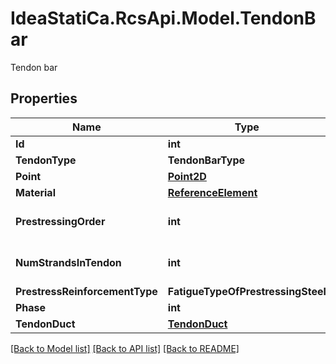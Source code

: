 # IdeaStatiCa.RcsApi.Model.TendonBar
Tendon bar

## Properties

Name | Type | Description | Notes
------------ | ------------- | ------------- | -------------
**Id** | **int** | Tendon Id | [optional] 
**TendonType** | **TendonBarType** |  | [optional] 
**Point** | [**Point2D**](Point2D.md) |  | [optional] 
**Material** | [**ReferenceElement**](ReferenceElement.md) |  | [optional] 
**PrestressingOrder** | **int** | order of tendon prestessing | [optional] 
**NumStrandsInTendon** | **int** | number of ropes in tendon | [optional] 
**PrestressReinforcementType** | **FatigueTypeOfPrestressingSteel** |  | [optional] 
**Phase** | **int** | Phase | [optional] 
**TendonDuct** | [**TendonDuct**](TendonDuct.md) |  | [optional] 

[[Back to Model list]](../README.md#documentation-for-models) [[Back to API list]](../README.md#documentation-for-api-endpoints) [[Back to README]](../README.md)

